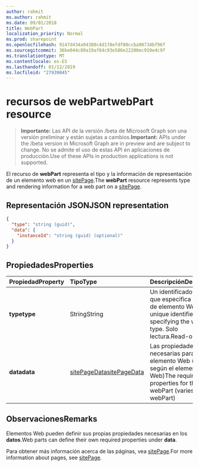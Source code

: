 ```yaml
---
author: rahmit
ms.author: rahmit
ms.date: 09/01/2018
title: WebPart
localization_priority: Normal
ms.prod: sharepoint
ms.openlocfilehash: 9147d434a94380c4d178efdf80ccba90734bf96f
ms.sourcegitcommit: 36be044c89a19af84c93e586e22200ec919e4c9f
ms.translationtype: MT
ms.contentlocale: es-ES
ms.lasthandoff: 01/12/2019
ms.locfileid: "27939045"
---
```

# <a name="webpart-resource"></a><span data-ttu-id="1fff9-102">recursos de webPart</span><span class="sxs-lookup"><span data-stu-id="1fff9-102">webPart resource</span></span>

> <span data-ttu-id="1fff9-103">**Importante:** Las API de la versión /beta de Microsoft Graph son una versión preliminar y están sujetas a cambios.</span><span class="sxs-lookup"><span data-stu-id="1fff9-103">**Important:** APIs under the /beta version in Microsoft Graph are in preview and are subject to change.</span></span> <span data-ttu-id="1fff9-104">No se admite el uso de estas API en aplicaciones de producción.</span><span class="sxs-lookup"><span data-stu-id="1fff9-104">Use of these APIs in production applications is not supported.</span></span>

<span data-ttu-id="1fff9-105">El recurso de **webPart** representa el tipo y la información de representación de un elemento web en un [sitePage](sitepage.md).</span><span class="sxs-lookup"><span data-stu-id="1fff9-105">The **webPart** resource represents type and rendering information for a web part on a [sitePage](sitepage.md).</span></span>

## <a name="json-representation"></a><span data-ttu-id="1fff9-106">Representación JSON</span><span class="sxs-lookup"><span data-stu-id="1fff9-106">JSON representation</span></span>

<!-- {
  "blockType": "resource",
  "optionalProperties": [  ],
  "@odata.type": "microsoft.graph.webPart"
}-->

```json
{
  "type": "string (guid)",
  "data": {
    "instanceId": "string (guid) (optional)"
  }
}
```

## <a name="properties"></a><span data-ttu-id="1fff9-107">Propiedades</span><span class="sxs-lookup"><span data-stu-id="1fff9-107">Properties</span></span>

| <span data-ttu-id="1fff9-108">Propiedad</span><span class="sxs-lookup"><span data-stu-id="1fff9-108">Property</span></span>                | <span data-ttu-id="1fff9-109">Tipo</span><span class="sxs-lookup"><span data-stu-id="1fff9-109">Type</span></span>             | <span data-ttu-id="1fff9-110">Descripción</span><span class="sxs-lookup"><span data-stu-id="1fff9-110">Description</span></span>
|:------------------------|:-----------------|:----------------------------------
| <span data-ttu-id="1fff9-111">**type**</span><span class="sxs-lookup"><span data-stu-id="1fff9-111">**type**</span></span>                | <span data-ttu-id="1fff9-112">String</span><span class="sxs-lookup"><span data-stu-id="1fff9-112">String</span></span>           | <span data-ttu-id="1fff9-113">Un identificador único que especifica el tipo de elemento Web.</span><span class="sxs-lookup"><span data-stu-id="1fff9-113">A unique identifier specifying the webPart type.</span></span> <span data-ttu-id="1fff9-114">Solo lectura.</span><span class="sxs-lookup"><span data-stu-id="1fff9-114">Read-only.</span></span>
| <span data-ttu-id="1fff9-115">**data**</span><span class="sxs-lookup"><span data-stu-id="1fff9-115">**data**</span></span>                | <span data-ttu-id="1fff9-116">[sitePageData][]</span><span class="sxs-lookup"><span data-stu-id="1fff9-116">[sitePageData][]</span></span> | <span data-ttu-id="1fff9-117">Las propiedades necesarias para el elemento Web (varía según el elemento Web)</span><span class="sxs-lookup"><span data-stu-id="1fff9-117">The required properties for the webPart (varies by webPart)</span></span>

[sitePageData]: sitepagedata.md

## <a name="remarks"></a><span data-ttu-id="1fff9-119">Observaciones</span><span class="sxs-lookup"><span data-stu-id="1fff9-119">Remarks</span></span>

<span data-ttu-id="1fff9-120">Elementos Web pueden definir sus propias propiedades necesarias en los **datos**.</span><span class="sxs-lookup"><span data-stu-id="1fff9-120">Web parts can define their own required properties under **data**.</span></span>

<span data-ttu-id="1fff9-121">Para obtener más información acerca de las páginas, vea [sitePage](sitepage.md).</span><span class="sxs-lookup"><span data-stu-id="1fff9-121">For more information about pages, see [sitePage](sitepage.md).</span></span>
<!-- {
  "type": "#page.annotation",
  "description": "Defines a control resource",
  "keywords": "",
  "section": "documentation",
  "tocPath": "Control"
} -->
